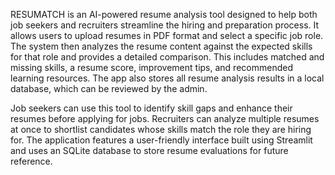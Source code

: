 RESUMATCH is an AI-powered resume analysis tool designed to help both job seekers and recruiters streamline the hiring and preparation process. It allows users to upload resumes in PDF format and select a specific job role. The system then analyzes the resume content against the expected skills for that role and provides a detailed comparison. This includes matched and missing skills, a resume score, improvement tips, and recommended learning resources. The app also stores all resume analysis results in a local database, which can be reviewed by the admin.

Job seekers can use this tool to identify skill gaps and enhance their resumes before applying for jobs. Recruiters can analyze multiple resumes at once to shortlist candidates whose skills match the role they are hiring for. The application features a user-friendly interface built using Streamlit and uses an SQLite database to store resume evaluations for future reference.
